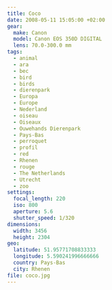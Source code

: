 ```yaml
---
title: Coco
date: 2008-05-11 15:05:00 +02:00
gear:
  make: Canon
  model: Canon EOS 350D DIGITAL
  lens: 70.0-300.0 mm
tags:
  - animal
  - ara
  - bec
  - bird
  - birds
  - dierenpark
  - Europa
  - Europe
  - Nederland
  - oiseau
  - Oiseaux
  - Ouwehands Dierenpark
  - Pays-Bas
  - perroquet
  - profil
  - red
  - Rhenen
  - rouge
  - The Netherlands
  - Utrecht
  - zoo
settings:
  focal_length: 220
  iso: 800
  aperture: 5.6
  shutter_speed: 1/320
dimensions:
  width: 3456
  height: 2304
geo:
  latitude: 51.95771708833333
  longitude: 5.590241996666666
  country: Pays-Bas
  city: Rhenen
file: coco.jpg
---
```



